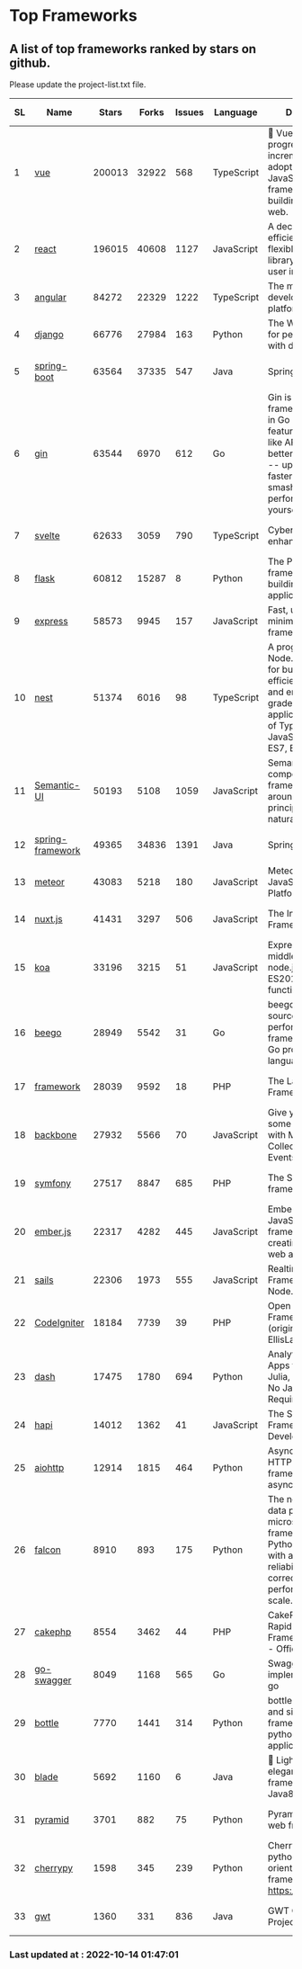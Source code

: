 # Top Frameworks
## A list of top frameworks ranked by stars on github.  
Please update the project-list.txt file.

| SL| Name  | Stars| Forks| Issues | Language | Description | Last Commit |
| --| ------| -----| ---- | ------ | -------- | ----------- | ----------- |
| 1 | [vue](https://github.com/vuejs/vue) | 200013 | 32922 | 568 | TypeScript | 🖖 Vue.js is a progressive, incrementally-adoptable JavaScript framework for building UI on the web. | 2022-10-12 13:43:46 |
| 2 | [react](https://github.com/facebook/react) | 196015 | 40608 | 1127 | JavaScript | A declarative, efficient, and flexible JavaScript library for building user interfaces. | 2022-10-14 00:38:05 |
| 3 | [angular](https://github.com/angular/angular) | 84272 | 22329 | 1222 | TypeScript | The modern web developer’s platform | 2022-10-13 20:51:03 |
| 4 | [django](https://github.com/django/django) | 66776 | 27984 | 163 | Python | The Web framework for perfectionists with deadlines. | 2022-10-13 17:49:57 |
| 5 | [spring-boot](https://github.com/spring-projects/spring-boot) | 63564 | 37335 | 547 | Java | Spring Boot | 2022-10-13 20:34:34 |
| 6 | [gin](https://github.com/gin-gonic/gin) | 63544 | 6970 | 612 | Go | Gin is a HTTP web framework written in Go (Golang). It features a Martini-like API with much better performance -- up to 40 times faster. If you need smashing performance, get yourself some Gin. | 2022-10-12 06:18:12 |
| 7 | [svelte](https://github.com/sveltejs/svelte) | 62633 | 3059 | 790 | TypeScript | Cybernetically enhanced web apps | 2022-10-13 14:25:39 |
| 8 | [flask](https://github.com/pallets/flask) | 60812 | 15287 | 8 | Python | The Python micro framework for building web applications. | 2022-10-05 03:09:06 |
| 9 | [express](https://github.com/expressjs/express) | 58573 | 9945 | 157 | JavaScript | Fast, unopinionated, minimalist web framework for node. | 2022-10-08 20:11:42 |
| 10 | [nest](https://github.com/nestjs/nest) | 51374 | 6016 | 98 | TypeScript | A progressive Node.js framework for building efficient, scalable, and enterprise-grade server-side applications on top of TypeScript & JavaScript (ES6, ES7, ES8) 🚀 | 2022-10-05 13:57:39 |
| 11 | [Semantic-UI](https://github.com/Semantic-Org/Semantic-UI) | 50193 | 5108 | 1059 | JavaScript | Semantic is a UI component framework based around useful principles from natural language. | 2022-10-06 20:02:37 |
| 12 | [spring-framework](https://github.com/spring-projects/spring-framework) | 49365 | 34836 | 1391 | Java | Spring Framework | 2022-10-13 17:02:45 |
| 13 | [meteor](https://github.com/meteor/meteor) | 43083 | 5218 | 180 | JavaScript | Meteor, the JavaScript App Platform | 2022-09-30 18:47:59 |
| 14 | [nuxt.js](https://github.com/nuxt/nuxt.js) | 41431 | 3297 | 506 | JavaScript | The Intuitive Vue(2) Framework | 2022-09-05 13:31:52 |
| 15 | [koa](https://github.com/koajs/koa) | 33196 | 3215 | 51 | JavaScript | Expressive middleware for node.js using ES2017 async functions | 2022-10-05 16:18:05 |
| 16 | [beego](https://github.com/beego/beego) | 28949 | 5542 | 31 | Go | beego is an open-source, high-performance web framework for the Go programming language. | 2022-09-14 08:37:19 |
| 17 | [framework](https://github.com/laravel/framework) | 28039 | 9592 | 18 | PHP | The Laravel Framework. | 2022-10-13 20:09:54 |
| 18 | [backbone](https://github.com/jashkenas/backbone) | 27932 | 5566 | 70 | JavaScript | Give your JS App some Backbone with Models, Views, Collections, and Events | 2022-08-23 08:30:45 |
| 19 | [symfony](https://github.com/symfony/symfony) | 27517 | 8847 | 685 | PHP | The Symfony PHP framework | 2022-10-12 09:45:39 |
| 20 | [ember.js](https://github.com/emberjs/ember.js) | 22317 | 4282 | 445 | JavaScript | Ember.js - A JavaScript framework for creating ambitious web applications | 2022-10-12 13:31:41 |
| 21 | [sails](https://github.com/balderdashy/sails) | 22306 | 1973 | 555 | JavaScript | Realtime MVC Framework for Node.js | 2022-09-02 20:00:35 |
| 22 | [CodeIgniter](https://github.com/bcit-ci/CodeIgniter) | 18184 | 7739 | 39 | PHP | Open Source PHP Framework (originally from EllisLab) | 2022-06-27 19:12:41 |
| 23 | [dash](https://github.com/plotly/dash) | 17475 | 1780 | 694 | Python | Analytical Web Apps for Python, R, Julia, and Jupyter. No JavaScript Required. | 2022-10-13 15:36:15 |
| 24 | [hapi](https://github.com/hapijs/hapi) | 14012 | 1362 | 41 | JavaScript | The Simple, Secure Framework Developers Trust | 2022-08-24 06:29:54 |
| 25 | [aiohttp](https://github.com/aio-libs/aiohttp) | 12914 | 1815 | 464 | Python | Asynchronous HTTP client/server framework for asyncio and Python | 2022-10-10 19:56:26 |
| 26 | [falcon](https://github.com/falconry/falcon) | 8910 | 893 | 175 | Python | The no-magic web data plane API and microservices framework for Python developers, with a focus on reliability, correctness, and performance at scale. | 2022-10-10 19:16:57 |
| 27 | [cakephp](https://github.com/cakephp/cakephp) | 8554 | 3462 | 44 | PHP | CakePHP: The Rapid Development Framework for PHP - Official Repository | 2022-10-11 13:55:15 |
| 28 | [go-swagger](https://github.com/go-swagger/go-swagger) | 8049 | 1168 | 565 | Go | Swagger 2.0 implementation for go | 2022-10-06 03:55:56 |
| 29 | [bottle](https://github.com/bottlepy/bottle) | 7770 | 1441 | 314 | Python | bottle.py is a fast and simple micro-framework for python web-applications. | 2022-09-05 15:24:52 |
| 30 | [blade](https://github.com/lets-blade/blade) | 5692 | 1160 | 6 | Java | :rocket: Lightning fast and elegant mvc framework for Java8 | 2022-05-10 12:38:06 |
| 31 | [pyramid](https://github.com/Pylons/pyramid) | 3701 | 882 | 75 | Python | Pyramid - A Python web framework | 2022-09-29 23:22:56 |
| 32 | [cherrypy](https://github.com/cherrypy/cherrypy) | 1598 | 345 | 239 | Python | CherryPy is a pythonic, object-oriented HTTP framework.      https://cherrypy.dev | 2022-07-17 20:36:25 |
| 33 | [gwt](https://github.com/gwtproject/gwt) | 1360 | 331 | 836 | Java | GWT Open Source Project | 2022-07-26 22:23:28 |

### Last updated at : 2022-10-14 01:47:01
